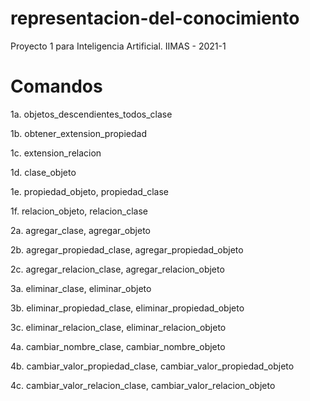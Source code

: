 # representacion-del-conocimiento
Proyecto 1 para Inteligencia Artificial. IIMAS - 2021-1

# Comandos
1a. objetos_descendientes_todos_clase

1b. obtener_extension_propiedad

1c. extension_relacion

1d. clase_objeto

1e. propiedad_objeto, propiedad_clase

1f. relacion_objeto, relacion_clase

2a. agregar_clase, agregar_objeto

2b. agregar_propiedad_clase, agregar_propiedad_objeto

2c. agregar_relacion_clase, agregar_relacion_objeto

3a. eliminar_clase, eliminar_objeto

3b. eliminar_propiedad_clase, eliminar_propiedad_objeto

3c. eliminar_relacion_clase, eliminar_relacion_objeto

4a. cambiar_nombre_clase, cambiar_nombre_objeto

4b. cambiar_valor_propiedad_clase, cambiar_valor_propiedad_objeto

4c. cambiar_valor_relacion_clase, cambiar_valor_relacion_objeto
